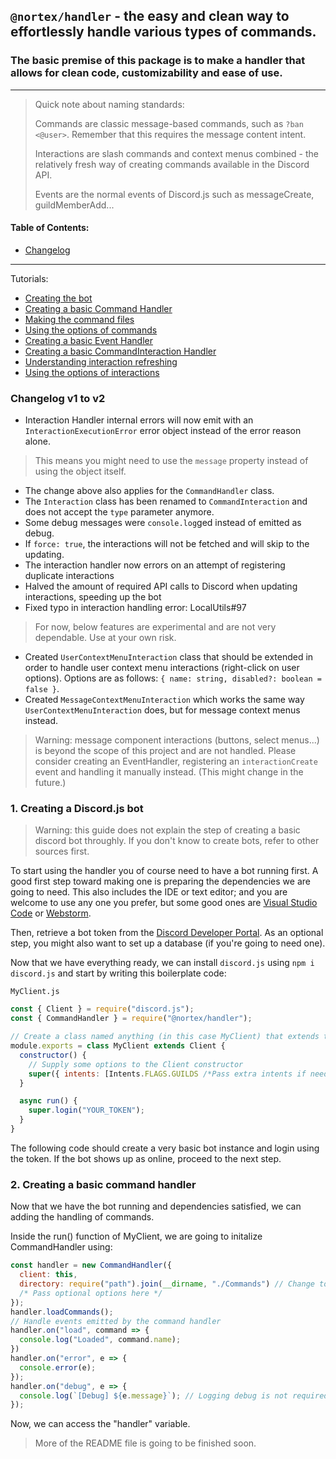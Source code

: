 ## `@nortex/handler` - the easy and clean way to effortlessly handle various types of commands.
### The basic premise of this package is to make a handler that allows for clean code, customizability and ease of use.

---

> Quick note about naming standards:
>
> Commands are classic message-based commands, such as `?ban <@user>`.
> Remember that this requires the message content intent.
> 
> Interactions are slash commands and context menus combined - the relatively fresh way of creating commands available in the Discord API.
> 
> Events are the normal events of Discord.js such as messageCreate, guildMemberAdd...

#### Table of Contents:
- [Changelog](#changelog)
---
Tutorials:
- [Creating the bot](#bot_base)
- [Creating a basic Command Handler](#command_handler)
- [Making the command files](#commands_setup)
- [Using the options of commands](#command_options)
- [Creating a basic Event Handler](#event_handler)
- [Creating a basic CommandInteraction Handler](#interaction_handler)
- [Understanding interaction refreshing](#interaction_refresher)
- [Using the options of interactions](#interaction_options)

<a id="changelog"></a>
### Changelog v1 to v2

*   Interaction Handler internal errors will now emit with an `InteractionExecutionError` error object instead of the error reason alone.

> This means you might need to use the `message` property instead of using the object itself.

*   The change above also applies for the `CommandHandler` class.
*   The `Interaction` class has been renamed to `CommandInteraction` and does not accept the `type` parameter anymore.
*   Some debug messages were `console.log`ged instead of emitted as debug.
*   If `force: true`, the interactions will not be fetched and will skip to the updating.
*   The interaction handler now errors on an attempt of registering duplicate interactions
*   Halved the amount of required API calls to Discord when updating interactions, speeding up the bot
*   Fixed typo in interaction handling error: LocalUtils#97

> For now, below features are experimental and are not very dependable. Use at your own risk.

*   Created `UserContextMenuInteraction` class that should be extended in order to handle user context menu interactions (right-click on user options). Options are as follows: `{ name: string, disabled?: boolean = false }`.
*   Created `MessageContextMenuInteraction` which works the same way `UserContextMenuInteraction` does, but for message context menus instead.

> Warning: message component interactions (buttons, select menus...) is beyond the scope of this project and are not handled. Please consider creating an EventHandler, registering an `interactionCreate` event and handling it manually instead. (This might change in the future.)


<a id="bot_base"></a>
### 1. Creating a Discord.js bot
> Warning: this guide does not explain the step of creating a basic discord bot throughly. If you don't know to create bots, refer to other sources first.

To start using the handler you of course need to have a bot running first. A good first step toward making one is preparing the dependencies we are going to need.
This also includes the IDE or text editor; and you are welcome to use any one you prefer,
but some good ones are [Visual Studio Code](https://code.visualstudio.com/) or [Webstorm](https://www.jetbrains.com/webstorm/).

Then, retrieve a bot token from the [Discord Developer Portal](https://discord.com/developers/applications).
As an optional step, you might also want to set up a database (if you're going to need one).

Now that we have everything ready, we can install `discord.js` using `npm i discord.js` and start by writing this boilerplate code:

`MyClient.js`
```js
const { Client } = require("discord.js");
const { CommandHandler } = require("@nortex/handler");

// Create a class named anything (in this case MyClient) that extends the Client class of Discord.js.
module.exports = class MyClient extends Client {
  constructor() {
    // Supply some options to the Client constructor
    super({ intents: [Intents.FLAGS.GUILDS /*Pass extra intents if needed*/] })
  }

  async run() {
    super.login("YOUR_TOKEN");
  }
}
```

The following code should create a very basic bot instance and login using the token. If the bot shows up as online, proceed to the next step.

<a id="command_handler"></a>
### 2. Creating a basic command handler
Now that we have the bot running and dependencies satisfied, we can adding the handling of commands.

Inside the run() function of MyClient, we are going to initalize CommandHandler using:
```js
const handler = new CommandHandler({
  client: this,
  directory: require("path").join(__dirname, "./Commands") // Change to your directory
  /* Pass optional options here */
});
handler.loadCommands();
// Handle events emitted by the command handler
handler.on("load", command => {
  console.log("Loaded", command.name);
})
handler.on("error", e => {
  console.error(e);
});
handler.on("debug", e => {
  console.log(`[Debug] ${e.message}`); // Logging debug is not required but very useful when creating the bot.
});
```
Now, we can access the "handler" variable.

> More of the README file is going to be finished soon.

